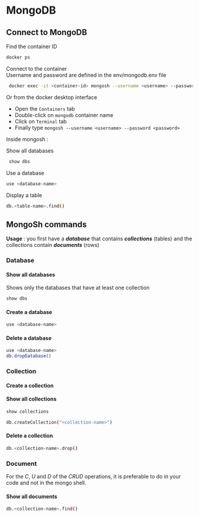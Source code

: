 # MongoDB

## Connect to MongoDB

Find the container ID

```bash
docker ps
```

Connect to the container  
Username and password are defined in the env/mongodb.env file

```bash
 docker exec -it <container-id> mongosh --username <username> --password <password>
 ```

Or from the docker desktop interface

- Open the `Containers` tab
- Double-click on `mongodb` container name
- Click on `Terminal` tab
- Finally type `mongosh --username <username> --password <password>`

Inside mongosh :

Show all databases

```bash
 show dbs 
```

Use a database

```bash
use <database-name>
```

Display a table

```bash
db.<table-name>.find()
```

## MongoSh commands

**Usage** : you first have a **_database_** that contains **_collections_** (tables) and the collections contain **_documents_** (rows)

### Database

#### Show all databases

Shows only the databases that have at least one collection

```bash
show dbs
```

#### Create a database

```bash
use <database-name>
```

#### Delete a database

```bash
use <database-name>
db.dropDatabase()
```

### Collection

#### Create a collection

#### Show all collections

```bash
show collections
```

```bash
db.createCollection("<collection-name>")
```

#### Delete a collection

```bash
db.<collection-name>.drop()
```

### Document

For the _C_, _U_ and _D_ of the _CRUD_ operations, it is preferable to do in your code and not in the mongo shell.

#### Show all documents

```bash
db.<collection-name>.find()
```
